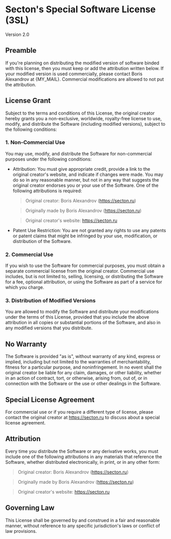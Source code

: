 # Secton's Special Software License (3SL)
Version 2.0

## Preamble
If you're planning on distributing the modified version of software binded with this license,
then you must keep or add the attribution written below.
If your modified version is used commercially, please contact Boris Alexandrov at {MY_MAIL}.
Commercial modifications are allowed to not put the attribution.

## License Grant
Subject to the terms and conditions of this License, the original creator hereby
grants you a non-exclusive, worldwide, royalty-free license to use, modify, and
distribute the Software (including modified versions), subject to the following
conditions:

### 1. Non-Commercial Use
You may use, modify, and distribute the Software for non-commercial purposes under
the following conditions:

* Attribution: You must give appropriate credit, provide a link to the original
  creator's website, and indicate if changes were made. You may do so in any reasonable manner, but not in any way that suggests the original creator endorses you or your use of the Software. One of the following attributions is required:

  > Original creator: Boris Alexandrov (https://secton.ru)

  > Originally made by Boris Alexandrov (https://secton.ru)

  > Original creator's website: https://secton.ru

* Patent Use Restriction: You are not granted any rights to use any patents or
  patent claims that might be infringed by your use, modification, or distribution of the Software.

### 2. Commercial Use
If you wish to use the Software for commercial purposes, you must obtain a separate
commercial license from the original creator. Commercial use includes, but is not
limited to, selling, licensing, or distributing the Software for a fee, optional attribution,
or using the Software as part of a service for which you charge.

### 3. Distribution of Modified Versions
You are allowed to modify the Software and distribute your modifications under the
terms of this License, provided that you
include the above attribution in all copies or substantial portions of the Software,
and also in any modified versions that you distribute.

## No Warranty
The Software is provided "as is", without warranty of any kind, express or implied,
including but not limited to the warranties of merchantability, fitness for a
particular purpose, and noninfringement. In no event shall the original creator be
liable for any claim, damages, or other liability, whether in an action of contract,
tort, or otherwise, arising from, out of, or in connection with the Software or the
use or other dealings in the Software.

## Special License Agreement
For commercial use or if you require a different type of license, please contact the
original creator at https://secton.ru to discuss about a special license agreement.

## Attribution
Every time you distribute the Software or any derivative works, you must include one
of the following attributions in any materials that reference the Software, whether
distributed electronically, in print, or in any other form:

> Original creator: Boris Alexandrov (https://secton.ru)

> Originally made by Boris Alexandrov (https://secton.ru)

> Original creator's website: https://secton.ru

## Governing Law
This License shall be governed by and construed in a fair and reasonable manner,
without reference to any specific jurisdiction's laws or conflict of law provisions.